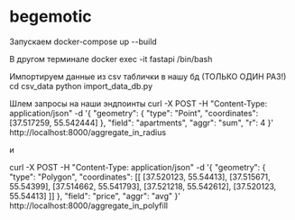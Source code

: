 # begemotic

Запускаем
docker-compose up --build

В другом терминале 
docker exec -it fastapi /bin/bash

Импортируем данные из csv таблички в нашу бд (ТОЛЬКО ОДИН РАЗ!)
cd csv_data
python import_data_db.py

Шлем запросы на наши эндпоинты 
curl -X POST -H "Content-Type: application/json" -d '{
 "geometry": {
   "type": "Point",
   "coordinates": [37.517259, 55.542444]
 },
 "field": "apartments",
 "aggr": "sum",
 "r": 4
}' http://localhost:8000/aggregate_in_radius

и

curl -X POST -H "Content-Type: application/json" -d '{
 "geometry": {
   "type": "Polygon",
   "coordinates": [[
     [37.520123, 55.54413],
     [37.515671, 55.54399],
     [37.514662, 55.541793],
     [37.521218, 55.542612],
     [37.520123, 55.54413]
   ]]
 },
 "field": "price",
 "aggr": "avg"
}' http://localhost:8000/aggregate_in_polyfill
